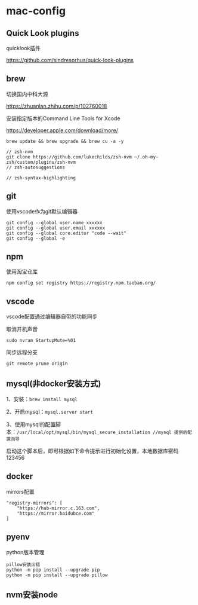 # mac-config

## Quick Look plugins
quicklook插件

https://github.com/sindresorhus/quick-look-plugins

## brew
切换国内中科大源

https://zhuanlan.zhihu.com/p/102760018

安装指定版本的Command Line Tools for Xcode

https://developer.apple.com/download/more/

```
brew update && brew upgrade && brew cu -a -y 

// zsh-nvm
git clone https://github.com/lukechilds/zsh-nvm ~/.oh-my-zsh/custom/plugins/zsh-nvm
// zsh-autosuggestions

// zsh-syntax-highlighting
```

## git
使用vscode作为git默认编辑器
```
git config --global user.name xxxxxx  
git config --global user.email xxxxxx 
git config --global core.editor "code --wait"
git config --global -e
```

## npm
使用淘宝仓库
```
npm config set registry https://registry.npm.taobao.org/
```

## vscode
vscode配置通过编辑器自带的功能同步




取消开机声音
```
sudo nvram StartupMute=%01
```

同步远程分支
```
git remote prune origin
```

## mysql(非docker安装方式)
1、安装：```brew install mysql```

2、开启mysql：```mysql.server start```

3、使用mysql的配置脚本：```/usr/local/opt/mysql/bin/mysql_secure_installation //mysql 提供的配置向导```

启动这个脚本后，即可根据如下命令提示进行初始化设置，本地数据库密码123456

## docker
mirrors配置
```
"registry-mirrors": [
    "https://hub-mirror.c.163.com",
    "https://mirror.baidubce.com"
]
 ```

## pyenv
python版本管理


```
pillow安装出错
python -m pip install --upgrade pip
python -m pip install --upgrade pillow
```
## nvm安装node
